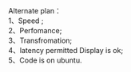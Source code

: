 Alternate plan：  
   1、Speed ;  
   2、Perfomance;  
   3、Transfromation;  
   4、latency permitted Display is ok;  
   5、Code is on ubuntu.  
